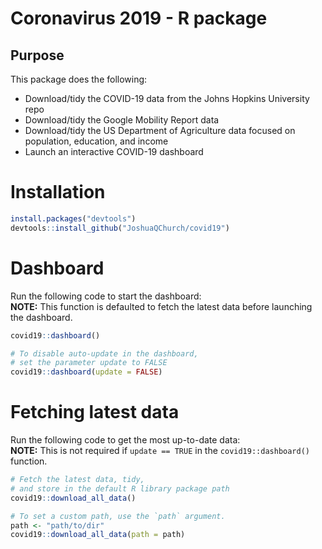 # Coronavirus 2019 - R package 

## Purpose
This package does the following: 
* Download/tidy the COVID-19 data from the Johns Hopkins University repo
* Download/tidy the Google Mobility Report data
* Download/tidy the US Department of Agriculture data focused on population, education, and income
* Launch an interactive COVID-19 dashboard

# Installation 

```r
install.packages("devtools")
devtools::install_github("JoshuaQChurch/covid19")
```

# Dashboard

Run the following code to start the dashboard:  
**NOTE:** This function is defaulted to fetch the latest data before launching the dashboard.
```r
covid19::dashboard()

# To disable auto-update in the dashboard, 
# set the parameter update to FALSE
covid19::dashboard(update = FALSE)
```

# Fetching latest data

Run the following code to get the most up-to-date data:  
**NOTE:** This is not required if `update == TRUE` in the `covid19::dashboard()` function.
```r
# Fetch the latest data, tidy, 
# and store in the default R library package path
covid19::download_all_data()

# To set a custom path, use the `path` argument.
path <- "path/to/dir"
covid19::download_all_data(path = path)
```
